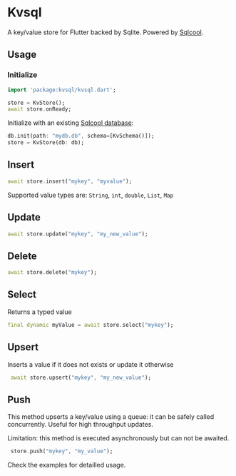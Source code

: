 # Kvsql

A key/value store for Flutter backed by Sqlite. Powered by [Sqlcool](https://github.com/synw/sqlcool).

## Usage

### Initialize

   ```dart
   import 'package:kvsql/kvsql.dart';

   store = KvStore();
   await store.onReady;
   ```

Initialize with an existing [Sqlcool database](https://github.com/synw/sqlcool):

   ```dart
   db.init(path: "mydb.db", schema=[KvSchema()]);
   store = KvStore(db: db);
   ```

## Insert

   ```dart
   await store.insert("mykey", "myvalue");
   ```

Supported value types are: `String`, `int`, `double`, `List`, `Map`

## Update

   ```dart
   await store.update("mykey", "my_new_value");
   ```

## Delete

   ```dart
   await store.delete("mykey");
   ```

## Select

Returns a typed value

   ```dart
   final dynamic myValue = await store.select("mykey");
   ```

## Upsert

Inserts a value if it does not exists or update it otherwise

   ```dart
    await store.upsert("mykey", "my_new_value");
   ```

## Push

This method upserts a key/value using a queue: it can be safely
called concurrently. Useful for high throughput updates.

Limitation: this method is executed asynchronously but can not be awaited.

   ```dart
    store.push("mykey", "my_value");
   ```

Check the examples for detailled usage.

